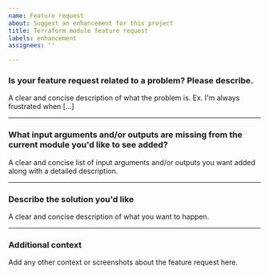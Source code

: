 ```yaml
---
name: Feature request
about: Suggest an enhancement for this project
title: Terraform module feature request
labels: enhancement
assignees: ''

---
```


### Is your feature request related to a problem? Please describe.
A clear and concise description of what the problem is. Ex. I'm always frustrated when [...]

---
### What input arguments and/or outputs are missing from the current module you'd like to see added?
A clear and concise list of input arguments and/or outputs you want added along with a detailed description.

---
### Describe the solution you'd like
A clear and concise description of what you want to happen.

---
### Additional context
Add any other context or screenshots about the feature request here.

